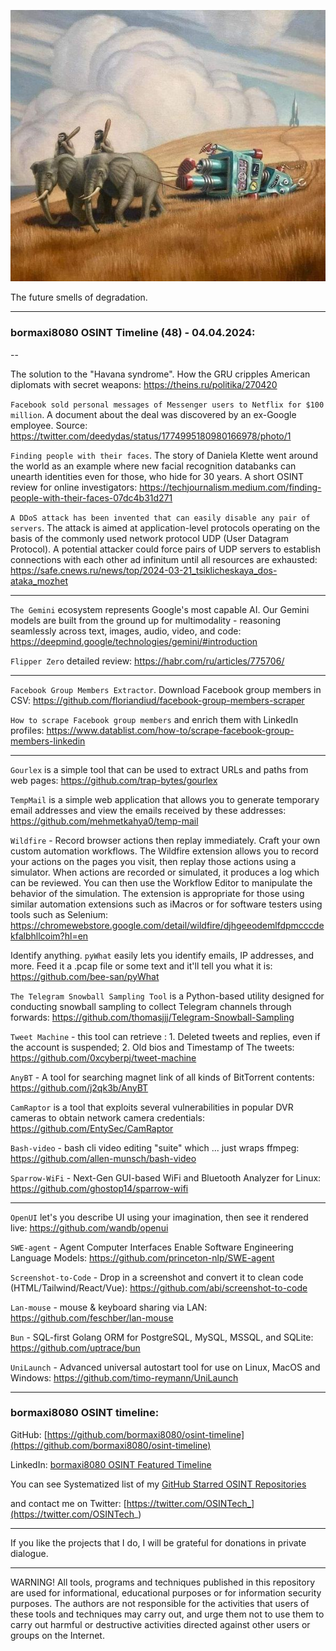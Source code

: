 ![alt text](img/52.jpg)

The future smells of degradation.

----

### bormaxi8080 OSINT Timeline (48) - 04.04.2024:

--

The solution to the "Havana syndrome". How the GRU cripples American diplomats with secret weapons: https://theins.ru/politika/270420

```Facebook sold personal messages of Messenger users to Netflix for $100 million```. A document about the deal was discovered by an ex-Google employee. Source: https://twitter.com/deedydas/status/1774995180980166978/photo/1

```Finding people with their faces```. The story of Daniela Klette went around the world as an example where new facial recognition databanks can unearth identities even for those, who hide for 30 years. A short OSINT review for online investigators: https://techjournalism.medium.com/finding-people-with-their-faces-07dc4b31d271

```A DDoS attack has been invented that can easily disable any pair of servers```. The attack is aimed at application-level protocols operating on the basis of the commonly used network protocol UDP (User Datagram Protocol). A potential attacker could force pairs of UDP servers to establish connections with each other ad infinitum until all resources are exhausted: https://safe.cnews.ru/news/top/2024-03-21_tsiklicheskaya_dos-ataka_mozhet

----

```The Gemini``` ecosystem represents Google's most capable AI. Our Gemini models are built from the ground up for multimodality - reasoning seamlessly across text, images, audio, video, and code: https://deepmind.google/technologies/gemini/#introduction

```Flipper Zero``` detailed review: https://habr.com/ru/articles/775706/

----

```Facebook Group Members Extractor```. Download Facebook group members in CSV: https://github.com/floriandiud/facebook-group-members-scraper

```How to scrape Facebook group members``` and enrich them with LinkedIn profiles: https://www.datablist.com/how-to/scrape-facebook-group-members-linkedin

----

```Gourlex``` is a simple tool that can be used to extract URLs and paths from web pages: https://github.com/trap-bytes/gourlex

```TempMail``` is a simple web application that allows you to generate temporary email addresses and view the emails received by these addresses: https://github.com/mehmetkahya0/temp-mail

```Wildfire``` - Record browser actions then replay immediately. Craft your own custom automation workflows. The Wildfire extension allows you to record your actions on the pages you visit, then replay those actions using a simulator. When actions are recorded or simulated, it produces a log which can be reviewed. You can then use the Workflow Editor to manipulate the behavior of the simulation. The extension is appropriate for those using similar automation extensions such as iMacros or for software testers using tools such as Selenium: https://chromewebstore.google.com/detail/wildfire/djhgeeodemlfdpmcccdekfalbhllcoim?hl=en

Identify anything. ```pyWhat``` easily lets you identify emails, IP addresses, and more. Feed it a .pcap file or some text and it'll tell you what it is: https://github.com/bee-san/pyWhat

```The Telegram Snowball Sampling Tool``` is a Python-based utility designed for conducting snowball sampling to collect Telegram channels through forwards: https://github.com/thomasjjj/Telegram-Snowball-Sampling

```Tweet Machine``` - this tool can retrieve : 1. Deleted tweets and replies, even if the account is suspended; 2. Old bios and Timestamp of The tweets: https://github.com/0xcyberpj/tweet-machine

```AnyBT``` - A tool for searching magnet link of all kinds of BitTorrent contents: https://github.com/j2qk3b/AnyBT

```CamRaptor``` is a tool that exploits several vulnerabilities in popular DVR cameras to obtain network camera credentials: https://github.com/EntySec/CamRaptor

```Bash-video``` - bash cli video editing "suite" which ... just wraps ffmpeg: https://github.com/allen-munsch/bash-video

```Sparrow-WiFi``` - Next-Gen GUI-based WiFi and Bluetooth Analyzer for Linux: https://github.com/ghostop14/sparrow-wifi

----

```OpenUI``` let's you describe UI using your imagination, then see it rendered live: https://github.com/wandb/openui

```SWE-agent``` - Agent Computer Interfaces Enable Software Engineering Language Models: https://github.com/princeton-nlp/SWE-agent

```Screenshot-to-Code``` - Drop in a screenshot and convert it to clean code (HTML/Tailwind/React/Vue): https://github.com/abi/screenshot-to-code

```Lan-mouse``` - mouse & keyboard sharing via LAN: https://github.com/feschber/lan-mouse

```Bun``` - SQL-first Golang ORM for PostgreSQL, MySQL, MSSQL, and SQLite: https://github.com/uptrace/bun

```UniLaunch``` - Advanced universal autostart tool for use on Linux, MacOS and Windows: https://github.com/timo-reymann/UniLaunch

----
### bormaxi8080 OSINT timeline:

GitHub: [https://github.com/bormaxi8080/osint-timeline](https://github.com/bormaxi8080/osint-timeline)

LinkedIn: [bormaxi8080 OSINT Featured Timeline](https://www.linkedin.com/in/osintech/details/featured/)

You can see Systematized list of my [GitHub Starred OSINT Repositories](https://github.com/bormaxi8080/osint-repos-list)

and contact me on Twitter: [https://twitter.com/OSINTech_](https://twitter.com/OSINTech_)

----

If you like the projects that I do, I will be grateful for donations in private dialogue.

----

WARNING! All tools, programs and techniques published in this repository are used for informational, educational purposes or for information security purposes. The authors are not responsible for the activities that users of these tools and techniques may carry out, and urge them not to use them to carry out harmful or destructive activities directed against other users or groups on the Internet.